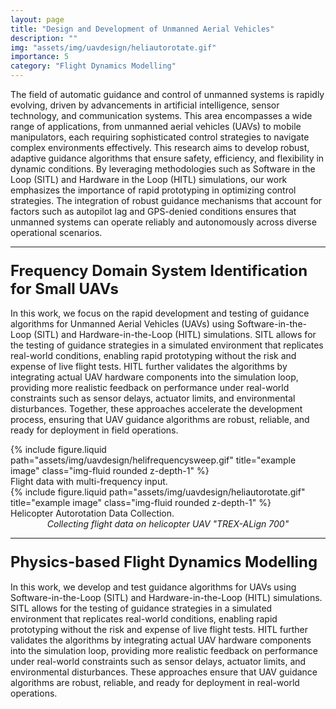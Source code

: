 ```yaml
---
layout: page
title: "Design and Development of Unmanned Aerial Vehicles"
description: ""
img: "assets/img/uavdesign/heliautorotate.gif"
importance: 5
category: "Flight Dynamics Modelling"
---
```


The field of automatic guidance and control of unmanned systems is rapidly evolving, driven by advancements in artificial intelligence, sensor technology, and communication systems. This area encompasses a wide range of applications, from unmanned aerial vehicles (UAVs) to mobile manipulators, each requiring sophisticated control strategies to navigate complex environments effectively. This research aims to develop robust, adaptive guidance algorithms that ensure safety, efficiency, and flexibility in dynamic conditions. By leveraging methodologies such as Software in the Loop (SITL) and Hardware in the Loop (HITL) simulations, our work emphasizes the importance of rapid prototyping in optimizing control strategies. The integration of robust guidance mechanisms that account for factors such as autopilot lag and GPS-denied conditions ensures that unmanned systems can operate reliably and autonomously across diverse operational scenarios.

<hr> <!-- Adding a line to separate sections -->

### <span style="font-weight: bold; font-size: 24px;">Frequency Domain System Identification for Small UAVs</span>

In this work, we focus on the rapid development and testing of guidance algorithms for Unmanned Aerial Vehicles (UAVs) using Software-in-the-Loop (SITL) and Hardware-in-the-Loop (HITL) simulations. SITL allows for the testing of guidance strategies in a simulated environment that replicates real-world conditions, enabling rapid prototyping without the risk and expense of live flight tests. HITL further validates the algorithms by integrating actual UAV hardware components into the simulation loop, providing more realistic feedback on performance under real-world constraints such as sensor delays, actuator limits, and environmental disturbances. Together, these approaches accelerate the development process, ensuring that UAV guidance algorithms are robust, reliable, and ready for deployment in field operations.

<div class="row justify-content-sm-center">
    <div class="col-sm-6 mt-3 mt-md-0">
        {% include figure.liquid path="assets/img/uavdesign/helifrequencysweep.gif" title="example image" class="img-fluid rounded z-depth-1" %}
        <div class="caption">
            Flight data with multi-frequency input.
        </div>
    </div>
    <div class="col-sm-6 mt-3 mt-md-0">
        {% include figure.liquid path="assets/img/uavdesign/heliautorotate.gif" title="example image" class="img-fluid rounded z-depth-1" %}
        <div class="caption">
            Helicopter Autorotation Data Collection.
        </div>
    </div>
</div>
<div class="caption" style="font-style: italic; font-size: 14px; text-align: center;">
    Collecting flight data on helicopter UAV "TREX-ALign 700"
</div>

<hr> <!-- Adding a line to separate sections -->

### <span style="font-weight: bold; font-size: 24px;">Physics-based Flight Dynamics Modelling</span>

In this work, we develop and test guidance algorithms for UAVs using Software-in-the-Loop (SITL) and Hardware-in-the-Loop (HITL) simulations. SITL allows for the testing of guidance strategies in a simulated environment that replicates real-world conditions, enabling rapid prototyping without the risk and expense of live flight tests. HITL further validates the algorithms by integrating actual UAV hardware components into the simulation loop, providing more realistic feedback on performance under real-world constraints such as sensor delays, actuator limits, and environmental disturbances. These approaches ensure that UAV guidance algorithms are robust, reliable, and ready for deployment in real-world operations.

